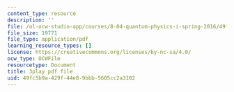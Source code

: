 ```yaml
---
content_type: resource
description: ''
file: /ol-ocw-studio-app/courses/8-04-quantum-physics-i-spring-2016/49fc5b9a429f44e89bbb5605cc2a3102_kiuwtaprFjk.pdf
file_size: 19771
file_type: application/pdf
learning_resource_types: []
license: https://creativecommons.org/licenses/by-nc-sa/4.0/
ocw_type: OCWFile
resourcetype: Document
title: 3play pdf file
uid: 49fc5b9a-429f-44e8-9bbb-5605cc2a3102
---
```

